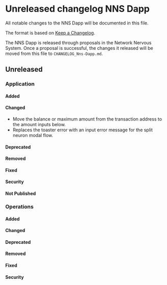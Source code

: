 # Unreleased changelog NNS Dapp

All notable changes to the NNS Dapp will be documented in this file.

The format is based on [Keep a Changelog](https://keepachangelog.com/en/1.0.0/).

The NNS Dapp is released through proposals in the Network Nervous System. Once a
proposal is successful, the changes it released will be moved from this file to
`CHANGELOG_Nns-Dapp.md`.

## Unreleased

### Application

#### Added

#### Changed

* Move the balance or maximum amount from the transaction address to the amount inputs below.
* Replaces the toaster error with an input error message for the split neuron modal flow.

#### Deprecated

#### Removed

#### Fixed

#### Security

#### Not Published

### Operations

#### Added

#### Changed

#### Deprecated

#### Removed

#### Fixed

#### Security
